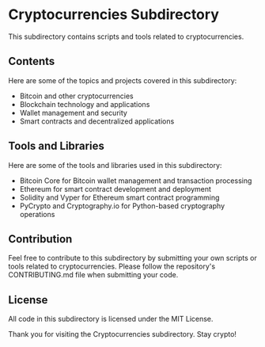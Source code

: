 # Cryptocurrencies Subdirectory

This subdirectory contains scripts and tools related to cryptocurrencies.

## Contents

Here are some of the topics and projects covered in this subdirectory:

- Bitcoin and other cryptocurrencies
- Blockchain technology and applications
- Wallet management and security
- Smart contracts and decentralized applications

## Tools and Libraries

Here are some of the tools and libraries used in this subdirectory:

- Bitcoin Core for Bitcoin wallet management and transaction processing
- Ethereum for smart contract development and deployment
- Solidity and Vyper for Ethereum smart contract programming
- PyCrypto and Cryptography.io for Python-based cryptography operations

## Contribution

Feel free to contribute to this subdirectory by submitting your own scripts or tools related to cryptocurrencies. Please follow the repository's CONTRIBUTING.md file when submitting your code.

## License

All code in this subdirectory is licensed under the MIT License.

Thank you for visiting the Cryptocurrencies subdirectory. Stay crypto!
